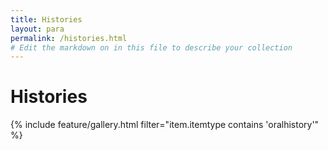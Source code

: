 ```yaml
---
title: Histories
layout: para
permalink: /histories.html
# Edit the markdown on in this file to describe your collection
---
```


# Histories

{% include feature/gallery.html filter="item.itemtype contains 'oralhistory'" %}
